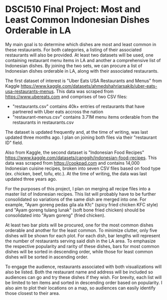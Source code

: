 # DSCI510 Final Project: Most and Least Common Indonesian Dishes Orderable in LA

My main goal is to determine which dishes are most and least common in these restaurants. For both categories, a listing of their associated restaurants will also be provided. At least two datasets will be used, one containing restaurant menu items in LA and another a comprehensive list of Indonesian dishes. By joining the two sets, we can procure a list of Indonesian dishes orderable in LA, along with their associated restaurants. 

The first dataset of interest is "Uber Eats USA Restaurants and Menus" from Kaggle <https://www.kaggle.com/datasets/ahmedshahriarsakib/uber-eats-usa-restaurants-menus>. This data was scraped from <https://www.ubereats.com> and comprises of two CSV files:

- "restaurants.csv" contains 40k+ entries of restaurants that have partnered with Uber eats accross the nation
- "restaurant-menus.csv" contains 3.71M menu items orderable from the restaurants in restaurants.csv

The dataset is updated frequently and, at the time of writing, was last updated three months ago. I plan on joining both files via their "restaurant ID" field.

Also from Kaggle, the second dataset is "Indonesian Food Recipes" <https://www.kaggle.com/datasets/canggih/indonesian-food-recipes>. This data was scraped from <https://cookpad.com> and contains 14,000 Indonesian cuisine recipes, broken into seven CSV files based on food type (ex. chicken, beef, tofu, etc.). At the time of writing, the data was last updated three years ago.

For the purposes of this project, I plan on merging all recipe files into a master list of Indonesian recipes. This list will probably have to be further consolidated so variations of the same dish are merged into one. For example, "Ayam goreng pedas gila ala Kfc" (spicy fried chicken KFC style) and "Ayam goreng tulang lunak" (soft bone fried chicken) should be consolidated into "Ayam goreng" (fried chicken).

At least two bar plots will be procured, one for the most common dishes orderable and another for the least common. To minimize clutter, only five dishes will be shown for each plot. For each dish, bar lengths will represent the number of restaurants serving said dish in the LA area. To emphasize the respective popularity and rarity of these dishes, bars for most common dishes will be sorted in descending order, while those for least common dishes will be sorted in ascending order.

To engage the audience, restaurants associated with both visualizations will also be listed. Both the restaurant name and address will be included so audiences can go and try these dishes if they wish. For brevity, each list will be limited to ten items and sorted in descending order based on popularity. I also aim to plot their locations on a map, so audiences can easily identify those closest to their area.
